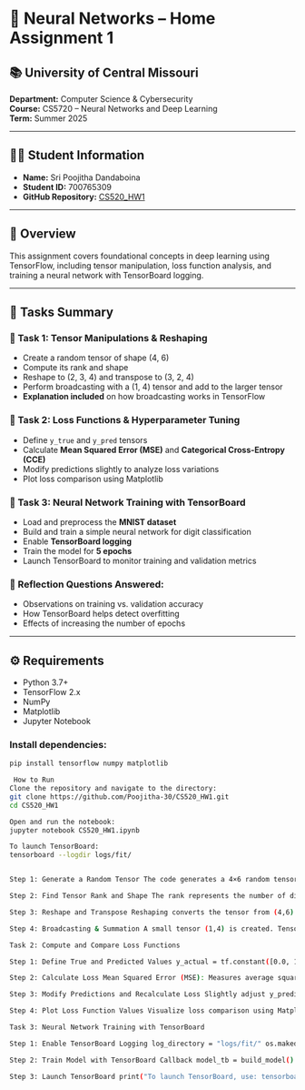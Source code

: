 # 🧠 Neural Networks – Home Assignment 1

## 📚 University of Central Missouri  
**Department:** Computer Science & Cybersecurity  
**Course:** CS5720 – Neural Networks and Deep Learning  
**Term:** Summer 2025  

---

## 👩‍🎓 Student Information  
- **Name:** Sri Poojitha Dandaboina  
- **Student ID:** 700765309  
- **GitHub Repository:** [CS520_HW1](https://github.com/Poojitha-30/CS520_HW1)

---

## 📌 Overview
This assignment covers foundational concepts in deep learning using TensorFlow, including tensor manipulation, loss function analysis, and training a neural network with TensorBoard logging.

---

## 🧪 Tasks Summary

### 🔹 Task 1: Tensor Manipulations & Reshaping
- Create a random tensor of shape (4, 6)
- Compute its rank and shape
- Reshape to (2, 3, 4) and transpose to (3, 2, 4)
- Perform broadcasting with a (1, 4) tensor and add to the larger tensor
- **Explanation included** on how broadcasting works in TensorFlow

### 🔹 Task 2: Loss Functions & Hyperparameter Tuning
- Define `y_true` and `y_pred` tensors
- Calculate **Mean Squared Error (MSE)** and **Categorical Cross-Entropy (CCE)**
- Modify predictions slightly to analyze loss variations
- Plot loss comparison using Matplotlib

### 🔹 Task 3: Neural Network Training with TensorBoard
- Load and preprocess the **MNIST dataset**
- Build and train a simple neural network for digit classification
- Enable **TensorBoard logging**
- Train the model for **5 epochs**
- Launch TensorBoard to monitor training and validation metrics

### 📘 Reflection Questions Answered:
- Observations on training vs. validation accuracy
- How TensorBoard helps detect overfitting
- Effects of increasing the number of epochs

---

## ⚙️ Requirements

- Python 3.7+
- TensorFlow 2.x
- NumPy
- Matplotlib
- Jupyter Notebook

### Install dependencies:

```bash
pip install tensorflow numpy matplotlib

 How to Run
Clone the repository and navigate to the directory:
git clone https://github.com/Poojitha-30/CS520_HW1.git
cd CS520_HW1

Open and run the notebook:
jupyter notebook CS520_HW1.ipynb

To launch TensorBoard:
tensorboard --logdir logs/fit/


Step 1: Generate a Random Tensor The code generates a 4×6 random tensor using TensorFlow: tensor_data = tf.random.uniform((4, 6)) This creates a tensor with values between 0 and 1.

Step 2: Find Tensor Rank and Shape The rank represents the number of dimensions (2D, 3D, etc.). The shape gives the size of each dimension. tensor_rank = tf.rank(tensor_data).numpy() tensor_shape = tensor_data.shape print(f"Rank: {tensor_rank}, Shape: {tensor_shape}") Expected Output: Rank: 2, Shape: (4, 6)

Step 3: Reshape and Transpose Reshaping converts the tensor from (4,6) → (2,3,4). reshaped_data = tf.reshape(tensor_data, (2, 3, 4)) Transposing swaps dimensions from (2,3,4) → (3,2,4). transposed_data = tf.transpose(reshaped_data, perm=[1, 0, 2]) Print before and after reshaping: print("Reshaped Tensor:", reshaped_data.numpy()) print("Transposed Tensor:", transposed_data.numpy())

Step 4: Broadcasting & Summation A small tensor (1,4) is created. TensorFlow broadcasts it to match the first tensor. small_data = tf.random.uniform((1, 4)) broadcasted_data = tf.broadcast_to(small_data, (4, 4)) result_data = tensor_data[:, :4] + broadcasted_data

Task 2: Compute and Compare Loss Functions

Step 1: Define True and Predicted Values y_actual = tf.constant([0.0, 1.0, 1.0, 0.0]) y_predicted = tf.constant([0.2, 0.9, 0.8, 0.1]) y_actual represents the ground truth. y_predicted represents model predictions.

Step 2: Calculate Loss Mean Squared Error (MSE): Measures average squared difference. mse_loss_fn = MeanSquaredError() mse_result = mse_loss_fn(y_actual, y_predicted).numpy() Categorical Cross-Entropy (CCE): Measures the difference between probability distributions. cce_loss_fn = CategoricalCrossentropy() cce_result = cce_loss_fn(tf.expand_dims(y_actual, axis=0), tf.expand_dims(y_predicted, axis=0)).numpy()

Step 3: Modify Predictions and Recalculate Loss Slightly adjust y_predicted to see loss variation. y_predicted_updated = tf.constant([0.1, 0.8, 0.9, 0.2]) mse_updated = mse_loss_fn(y_actual, y_predicted_updated).numpy() cce_updated = cce_loss_fn(tf.expand_dims(y_actual, axis=0), tf.expand_dims(y_predicted_updated, axis=0)).numpy()

Step 4: Plot Loss Function Values Visualize loss comparison using Matplotlib. plt.bar(["MSE", "CCE"], [mse_result, cce_result], color=['blue', 'red']) plt.xlabel("Loss Type") plt.ylabel("Loss Value") plt.title("MSE vs Cross-Entropy Loss Comparison") plt.show()

Task 3: Neural Network Training with TensorBoard

Step 1: Enable TensorBoard Logging log_directory = "logs/fit/" os.makedirs(log_directory, exist_ok=True) Creates a log directory for TensorBoard.

Step 2: Train Model with TensorBoard Callback model_tb = build_model() model_tb.compile(optimizer=Adam(), loss='sparse_categorical_crossentropy', metrics=['accuracy']) tb_callback = tf.keras.callbacks.TensorBoard(log_dir=log_directory, histogram_freq=1) model_tb.fit(train_images, train_labels, epochs=5, validation_data=(test_images, test_labels), callbacks=[tb_callback]) Logs training accuracy and loss.

Step 3: Launch TensorBoard print("To launch TensorBoard, use: tensorboard --logdir logs/fit/")
